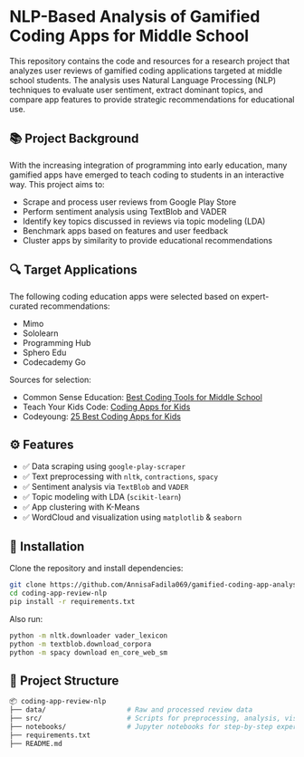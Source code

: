 # NLP-Based Analysis of Gamified Coding Apps for Middle School

This repository contains the code and resources for a research project that analyzes user reviews of gamified coding applications targeted at middle school students. The analysis uses Natural Language Processing (NLP) techniques to evaluate user sentiment, extract dominant topics, and compare app features to provide strategic recommendations for educational use.

## 📚 Project Background

With the increasing integration of programming into early education, many gamified apps have emerged to teach coding to students in an interactive way. This project aims to:

- Scrape and process user reviews from Google Play Store
- Perform sentiment analysis using TextBlob and VADER
- Identify key topics discussed in reviews via topic modeling (LDA)
- Benchmark apps based on features and user feedback
- Cluster apps by similarity to provide educational recommendations

## 🔍 Target Applications

The following coding education apps were selected based on expert-curated recommendations:
- Mimo
- Sololearn
- Programming Hub
- Sphero Edu
- Codecademy Go

Sources for selection:
- Common Sense Education: [Best Coding Tools for Middle School](https://www.commonsense.org/education/lists/best-coding-tools-for-middle-school)
- Teach Your Kids Code: [Coding Apps for Kids](https://teachyourkidscode.com/best-coding-apps-for-kids/)
- Codeyoung: [25 Best Coding Apps for Kids](https://www.codeyoung.com/blog/best-coding-apps-for-kids)

## ⚙️ Features

- ✅ Data scraping using `google-play-scraper`
- ✅ Text preprocessing with `nltk`, `contractions`, `spacy`
- ✅ Sentiment analysis via `TextBlob` and `VADER`
- ✅ Topic modeling with LDA (`scikit-learn`)
- ✅ App clustering with K-Means
- ✅ WordCloud and visualization using `matplotlib` & `seaborn`

## 🧪 Installation

Clone the repository and install dependencies:
```bash
git clone https://github.com/AnnisaFadila069/gamified-coding-app-analysis
cd coding-app-review-nlp
pip install -r requirements.txt
```
Also run:
```bash
python -m nltk.downloader vader_lexicon
python -m textblob.download_corpora
python -m spacy download en_core_web_sm
```

## 📁 Project Structure
```bash
📦 coding-app-review-nlp
├── data/                    # Raw and processed review data
├── src/                     # Scripts for preprocessing, analysis, visualization
├── notebooks/               # Jupyter notebooks for step-by-step experimentation
├── requirements.txt
├── README.md
```
